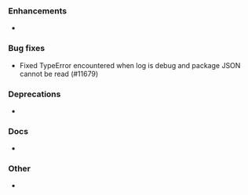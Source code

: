 ### Enhancements

* <news item>

### Bug fixes

* Fixed TypeError encountered when log is debug and package JSON cannot be read (#11679)

### Deprecations

* <news item>

### Docs

* <news item>

### Other

* <news item>
